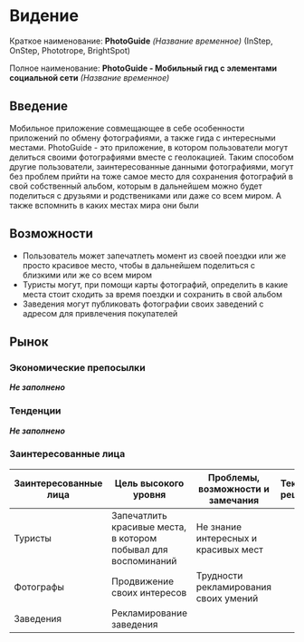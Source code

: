 # Видение

Краткое наименование: **PhotoGuide** *(Название временное)* (InStep, OnStep, Phototrope, BrightSpot)

Полное наименование: **PhotoGuide - Мобильный гид с элементами социальной сети** *(Название временное)*

## Введение

Мобильное приложение совмещающее в себе особенности приложений по обмену фотографиями, а также гида с интересными местами. PhotoGuide - это приложение, в котором пользователи могут делиться своими фотографиями вместе с геолокацией. Таким способом другие пользователи, заинтересованные данными фотографиями, могут без проблем прийти на тоже самое место для сохранения фотографий в свой собственный альбом, которым в дальнейшем можно будет поделиться с друзьями и родствениками или даже со всем миром. А также вспомнить в каких местах мира они были

## Возможности

* Пользователь может запечатлеть момент из своей поездки или же просто красивое место, чтобы в дальнейшем поделиться с близкими или же со всем миром
* Туристы могут, при помощи карты фотографий, определить в какие места стоит сходить за время поездки и сохранить в свой альбом
* Заведения могут публиковать фотографии своих заведений с адресом для привлечения покупателей

## Рынок

### Экономические препосылки

***Не заполнено*** 

### Тенденции

***Не заполнено*** 

### Заинтересованные лица

Заинтересованные лица | Цель высокого уровня | Проблемы, возможности и замечания | Текущие решения
--- | --- | --- | ---
Туристы | Запечатлить красивые места, в котором побывал для воспоминаний | Не знание интересных и красивых мест | 
Фотографы | Продвижение своих интересов | Трудности рекламирования своих умений
Заведения | Рекламирование заведения | 